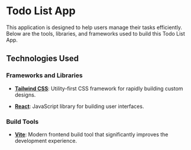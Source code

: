 # Todo List App

This application is designed to help users manage their tasks efficiently. Below are the tools, libraries, and frameworks used to build this Todo List App.

## Technologies Used

### Frameworks and Libraries

- **[Tailwind CSS](https://tailwindcss.com/)**: Utility-first CSS framework for rapidly building custom designs. 

- **[React](https://react.dev/)**: JavaScript library for building user interfaces.

### Build Tools

- **[Vite](https://ko.vitejs.dev/)**: Modern frontend build tool that significantly improves the development experience.